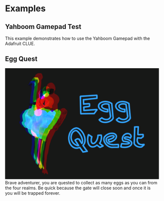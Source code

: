 # Examples
## Yahboom Gamepad Test
This example demonstrates how to use the Yahboom Gamepad with the Adafruit CLUE.

## Egg Quest
![Image of Egg Quest Game Cover](https://github.com/jisforjt/Circuitpython_CLUE_Egg_Quest_Game/blob/main/images/Egg_Quest.PNG)
Brave adventurer, you are quested to collect as many eggs as you can from the four realms. Be quick because the gate will close soon and once it is you will be trapped forever.
